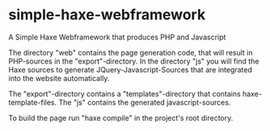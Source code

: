 simple-haxe-webframework
========================

A Simple Haxe Webframework that produces PHP and Javascript

The directory "web" contains the page generation code, that will result in PHP-sources in the "export"-directory.
In the directory "js" you will find the Haxe sources to generate JQuery-Javascript-Sources that are integrated into the website automatically.

The "export"-directory contains a "templates"-directory that contains haxe-template-files. The "js" contains the generated javascript-sources.

To build the page run "haxe compile" in the project's root directory.

